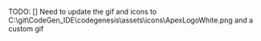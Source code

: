 TODO: [] Need to update the gif and icons to C:\git\CodeGen_IDE\codegenesis\assets\icons\ApexLogoWhite.png and a custom gif
